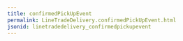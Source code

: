 ```yaml
---
title: confirmedPickUpEvent
permalink: LineTradeDelivery.confirmedPickUpEvent.html
jsonid: linetradedelivery_confirmedpickupevent
---
```

